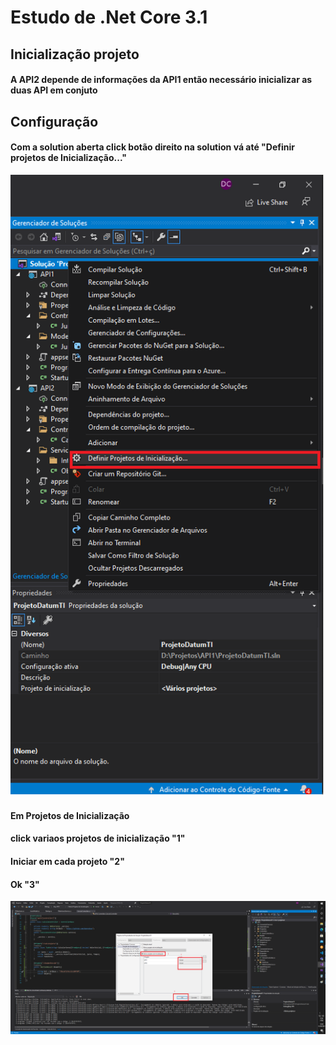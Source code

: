 ﻿# Estudo de .Net Core 3.1

## Inicialização projeto

  #### A API2 depende de informações da API1 então necessário inicializar as duas API em conjuto

## Configuração

#### Com a solution aberta click botão direito na solution vá até "Definir projetos de Inicialização..."

![Screenshot](1.png)

#### Em Projetos de Inicialização 
#### click variaos projetos de inicialização "1"
#### Iniciar em cada projeto "2"
#### Ok "3"

![Screenshot](2.png)
